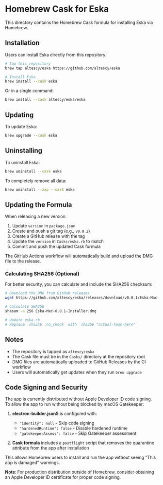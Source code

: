 # Homebrew Cask for Eska

This directory contains the Homebrew Cask formula for installing Eska via Homebrew.

## Installation

Users can install Eska directly from this repository:

```bash
# Tap this repository
brew tap altescy/eska https://github.com/altescy/eska

# Install Eska
brew install --cask eska
```

Or in a single command:

```bash
brew install --cask altescy/eska/eska
```

## Updating

To update Eska:

```bash
brew upgrade --cask eska
```

## Uninstalling

To uninstall Eska:

```bash
brew uninstall --cask eska
```

To completely remove all data:

```bash
brew uninstall --zap --cask eska
```

## Updating the Formula

When releasing a new version:

1. Update `version` in `package.json`
2. Create and push a git tag (e.g., `v0.0.2`)
3. Create a GitHub release with the tag
4. Update the `version` in `Casks/eska.rb` to match
5. Commit and push the updated Cask formula

The GitHub Actions workflow will automatically build and upload the DMG file to the release.

### Calculating SHA256 (Optional)

For better security, you can calculate and include the SHA256 checksum:

```bash
# Download the DMG from GitHub releases
wget https://github.com/altescy/eska/releases/download/v0.0.1/Eska-Mac-0.0.1-Installer.dmg

# Calculate SHA256
shasum -a 256 Eska-Mac-0.0.1-Installer.dmg

# Update eska.rb
# Replace `sha256 :no_check` with `sha256 "actual-hash-here"`
```

## Notes

- The repository is tapped as `altescy/eska`
- The Cask file must be in the `Casks/` directory at the repository root
- DMG files are automatically uploaded to GitHub Releases by the CI workflow
- Users will automatically get updates when they run `brew upgrade`

## Code Signing and Security

The app is currently distributed without Apple Developer ID code signing. To allow the app to run without being blocked by macOS Gatekeeper:

1. **electron-builder.json5** is configured with:
   - `"identity": null` - Skip code signing
   - `"hardenedRuntime": false` - Disable hardened runtime
   - `"gatekeeperAssess": false` - Skip Gatekeeper assessment

2. **Cask formula** includes a `postflight` script that removes the quarantine attribute from the app after installation

This allows Homebrew users to install and run the app without seeing "This app is damaged" warnings.

**Note**: For production distribution outside of Homebrew, consider obtaining an Apple Developer ID certificate for proper code signing.
